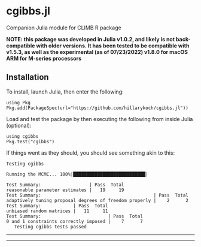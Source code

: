 # cgibbs.jl

Companion Julia module for CLIMB R package

**NOTE: this package was developed in Julia v1.0.2, and likely is not back-compatible with older versions. It has been tested to be compatible with v1.5.3, as well as the experimental (as of 07/23/2022) v1.8.0 for macOS ARM for M-series processors**

## Installation

To install, launch Julia, then enter the following:

```{julia}
using Pkg
Pkg.add(PackageSpec(url="https://github.com/hillarykoch/cgibbs.jl"))
```

Load and test the package by then executing the following from inside Julia (optional):
```{julia}
using cgibbs
Pkg.test("cgibbs")
```
If things went as they should, you should see something akin to this:
```console
Testing cgibbs

Running the MCMC... 100%|███████████████████████████|

Test Summary:                  | Pass  Total
reasonable parameter estimates |   19     19
Test Summary:                                          | Pass  Total
adaptively tuning proposal degrees of freedom properly |    2      2
Test Summary:            | Pass  Total
unbiased random matrices |   11     11
Test Summary:                         | Pass  Total
0 and 1 constraints correctly imposed |    7      7
   Testing cgibbs tests passed 
```


---------------------------------------------------------------------------------------------------------------------------------------

---------------------------------------------------------------------------------------------------------------------------------------
